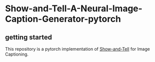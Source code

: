 # Show-and-Tell-A-Neural-Image-Caption-Generator-pytorch



## getting started
This repository is a pytorch implementation of [Show-and-Tell](https://arxiv.org/pdf/1411.4555v2.pdf) for Image Captioning.













